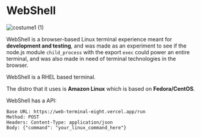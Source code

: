 
# WebShell
![costume1 (1)](https://github.com/user-attachments/assets/e694a042-cc9e-426b-a6b2-596b2314f7ce)

WebShell is a browser-based Linux terminal experience meant for **development and testing**, and was made as an experiment to see if the node.js module `child_process` with the export `exec` could power an entire terminal, and was also made in need of terminal technologies in the browser.


WebShell is a RHEL based terminal.

The distro that it uses is **Amazon Linux** which is based on **Fedora/CentOS**.

WebShell has a API:
```http
Base URL: https://web-terminal-eight.vercel.app/run
Method: POST
Headers: Content-Type: application/json
Body: {"command": "your_linux_command_here"}
```
